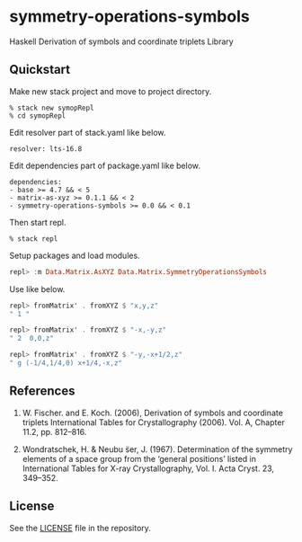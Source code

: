 # symmetry-operations-symbols

Haskell Derivation of symbols and coordinate triplets Library

## Quickstart

Make new stack project and move to project directory.

```shell
% stack new symopRepl
% cd symopRepl
```

Edit resolver part of stack.yaml like below.

```
resolver: lts-16.8
```

Edit dependencies part of package.yaml like below.

```
dependencies:
- base >= 4.7 && < 5
- matrix-as-xyz >= 0.1.1 && < 2
- symmetry-operations-symbols >= 0.0 && < 0.1
```

Then start repl.

```shell
% stack repl
```

Setup packages and load modules.

```haskell
repl> :m Data.Matrix.AsXYZ Data.Matrix.SymmetryOperationsSymbols
```

Use like below.

```haskell
repl> fromMatrix' . fromXYZ $ "x,y,z"
" 1 "

repl> fromMatrix' . fromXYZ $ "-x,-y,z"
" 2  0,0,z"

repl> fromMatrix' . fromXYZ $ "-y,-x+1/2,z"
" g (-1/4,1/4,0) x+1/4,-x,z"
```

## References

1. W. Fischer. and E. Koch. (2006), Derivation of symbols and coordinate triplets International Tables for Crystallography (2006). Vol. A, Chapter 11.2, pp. 812–816.

2. Wondratschek, H. & Neubu ̈ser, J. (1967). Determination of the symmetry elements of a space group from the ‘general positions’ listed in International Tables for X-ray Crystallography, Vol. I. Acta Cryst. 23, 349–352.

## License

See the [LICENSE](https://raw.githubusercontent.com/narumij/symmetry-operations-symbols/master/LICENSE)
file in the repository.
